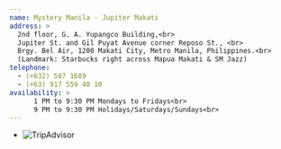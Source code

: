 ```yaml
---
name: Mystery Manila - Jupiter Makati
address: > 
  2nd floor, G. A. Yupangco Building,<br>
  Jupiter St. and Gil Puyat Avenue corner Reposo St., <br>
  Brgy. Bel Air, 1200 Makati City, Metro Manila, Philippines.<br>
  (Landmark: Starbucks right across Mapua Makati & SM Jazz) 
telephone: 
  - (+632) 587 1689
  - (+63) 917 559 40 10
availability: >
      1 PM to 9:30 PM Mondays to Fridays<br>
      9 PM to 9:30 PM Holidays/Saturdays/Sundays<br>
---
```

<div id="TA_rated31" class="TA_rated">
  <ul id="M0ahjGNZ" class="TA_links oQOplTYnXTkF">
    <li id="ixOrMhpge" class="x8dTYnRK7gsA">
      <a target="_blank"><img src="http://www.tripadvisor.com.ph/img/cdsi/img2/badges/ollie-11424-2.gif" alt="TripAdvisor"/></a>
    </li>
  </ul>
</div>
